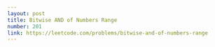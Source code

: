 ```yaml
---
layout: post
title: Bitwise AND of Numbers Range
number: 201
link: https://leetcode.com/problems/bitwise-and-of-numbers-range
---
```


